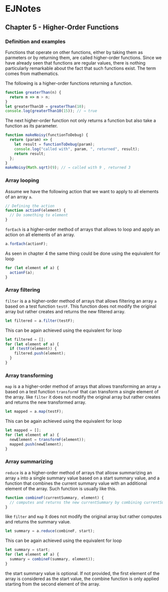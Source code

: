 # EJNotes

## Chapter 5 - Higher-Order Functions

### Definition and examples

Functions that operate on other functions, either by taking them as parmeters or by returning them, 
are called higher-order functions. Since we have already seen that functions are regular values, 
there is nothing particularly remarkable about the fact that such functions exist. The term comes from mathematics.

The following is a higher-order functions returning a function.

```javascript
function greaterThan(n) {
  return m => m > n;
}
let greaterThan10 = greaterThan(10);
console.log(greaterThan10(15)); // → true
```

The next higher-order function not only returns a function but also take a function as its parameter.

```javascript
function makeNoisy(functionToDebug) {
  return (param) => {
    let result = functionToDebug(param);
    console.log("called with", param, ", returned", result);
    return result;
  };
}
makeNoisy(Math.sqrt)(9); // → called with 9 , returned 3
```

### Array looping

Assume we have the following action that we want to apply to all elements of an array `a`.

```javascript
// Defining the action  
function actionF(element) {
  // Do something to element
}
```

`forEach` is a higher-order method of arrays that allows to loop and apply an action on all elements of an array.

```javascript
a.forEach(actionF);
```

As seen in chapter 4 the same thing could be done using the equivalent for loop 

```javascript
for (let element of a) {
  actionF(a);
}
```

### Array filtering

`filter` is a a higher-order method of arrays that allows filtering an array `a` based on a test function `testF`. 
This function does not modify the original array but rather creates and returns the new filtered array.

```javascript
let filtered = a.filter(testF);
```

This can be again achieved using the equivalent for loop

```javascript
let filtered = [];
for (let element of a) {
  if (testF(element)) {
    filtered.push(element);
  }
}
```

### Array transforming

`map` is a a higher-order method of arrays that allows transforming an array `a` 
based on a test function `transformF` that can transform a single element of the array. 
like `filter` it does not modify the original array but rather creates and returns the new transformed array.

```javascript
let mapped = a.map(testF);
```

This can be again achieved using the equivalent for loop

```javascript
let mapped = [];
for (let element of a) {
  newElement = transformF(element));
  mapped.push(newElement);
}
```

### Array summarizing

`reduce` is a a higher-order method of arrays that allosw summarizing an array `a` into a single summary value
based on a start summary value, 
and a function that combines the current summary value with an additional element of the array. 
Such function is usually like this.

```javascript
function combineF(currentSummary, element) { 
  // computes and returns the new currentSummary by combining currentSummary and element
}
```

like `filter` and `map` it does not modify the original array but rather computes and returns the summary value.

```javascript
let summary = a.reduce(combineF, start);
```

This can be again achieved using the equivalent for loop

```javascript
let summary = start;
for (let element of a) {
  summary = combineF(summary, element));
}
```

the start summary value is optional. If not provided, the first element of the array is considered as the start value,
the combine function is only applied starting from the second element of the array.






























